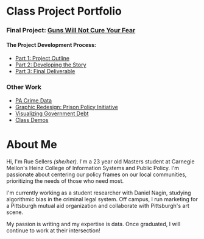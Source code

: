 # Class Project Portfolio

### Final Project: [Guns Will Not Cure Your Fear](https://carnegiemellon.shorthandstories.com/guns-wont-cure-your-fear/index.html)

#### The Project Development Process:
- [Part 1: Project Outline](https://ruesellers.github.io/datastories/projectpart1)
- [Part 2: Developing the Story](https://ruesellers.github.io/datastories/projectpart2)
- [Part 3: Final Deliverable](https://ruesellers.github.io/datastories/projectpart3)

### Other Work
- [PA Crime Data](https://ruesellers.github.io/datastories/pacrimedata.html)
- [Graphic Redesign: Prison Policy Initiative](https://ruesellers.github.io/datastories/designcritique.html)
- [Visualizing Government Debt](https://ruesellers.github.io/datastories/govdebt.html)
- [Class Demos](https://ruesellers.github.io/datastories/demos.html)

# About Me
Hi, I'm Rue Sellers _(she/her)_. I'm a 23 year old Masters student at Carnegie Mellon's Heinz College of Information Systems and Public Policy. I'm passionate about centering our policy frames on our local communities, prioritizing the needs of those who need most. 

I'm currently working as a student researcher with Daniel Nagin, studying algorithmic bias in the criminal legal system. Off campus, I run marketing for a Pittsburgh mutual aid organization and collaborate with Pittsburgh's art scene. 

My passion is writing and my expertise is data. Once graduated, I will continue to work at their intersection!
